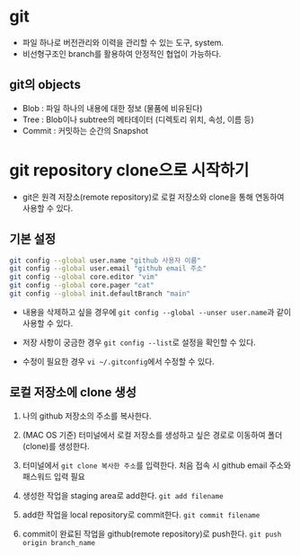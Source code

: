 # git
 - 파일 하나로 버전관리와 이력을 관리할 수 있는 도구, system.
 - 비선형구조인 branch를 활용하여 안정적인 협업이 가능하다.

## git의 objects
 - Blob : 파일 하나의 내용에 대한 정보 (물품에 비유된다)
 - Tree : Blob이나 subtree의 메타데이터 (디렉토리 위치, 속성, 이름 등) 
 - Commit : 커밋하는 순간의 Snapshot

# git repository clone으로 시작하기
 - git은 원격 저장소(remote repository)로 로컬 저장소와 clone을 통해 연동하여 사용할 수 있다.

## 기본 설정
```zsh
git config --global user.name "github 사용자 이름"
git config --global user.email "github email 주소"
git config --global core.editor "vim" 
git config --global core.pager "cat"
git config --global init.defaultBranch "main"
```
* 내용을 삭제하고 싶을 경우에
```git config --global --unser user.name```과 같이 사용할 수 있다.

* 저장 사항이 궁금한 경우
```git config --list```로 설정을 확인할 수 있다.

* 수정이 필요한 경우
```vi ~/.gitconfig```에서 수정할 수 있다.
 
## 로컬 저장소에 clone 생성
1. 나의 github 저장소의 주소를 복사한다.
2. (MAC OS 기준) 터미널에서 로컬 저장소를 생성하고 싶은 경로로 이동하여 폴더(clone)를 생성한다.
3.  터미널에서 ```git clone 복사한 주소```를 입력한다.
	처음 접속 시 github email 주소와 패스워드 입력 필요
4. 생성한 작업을 staging area로 add한다.
	 ```git add filename```
5. add한 작업을 local repository로 commit한다. 
	```git commit filename```

6. commit이 완료된 작업을 github(remote repository)로 push한다.
	```git push origin branch_name```

